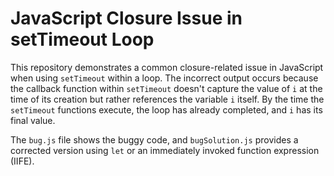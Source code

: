 # JavaScript Closure Issue in setTimeout Loop

This repository demonstrates a common closure-related issue in JavaScript when using `setTimeout` within a loop.  The incorrect output occurs because the callback function within `setTimeout` doesn't capture the value of `i` at the time of its creation but rather references the variable `i` itself.  By the time the `setTimeout` functions execute, the loop has already completed, and `i` has its final value.

The `bug.js` file shows the buggy code, and `bugSolution.js` provides a corrected version using `let` or an immediately invoked function expression (IIFE).